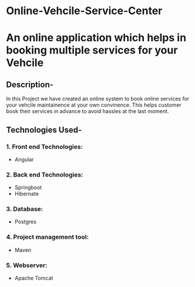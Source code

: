 # Online-Vehcile-Service-Center
# An online application which helps in booking multiple services for your Vehcile

## Description-
   In this Project we have created an online system to book online services for your vehcile maintainence at your own convinence. This helps customer book their services in advance to avoid hassles at the last moment.
   
## Technologies Used-

### 1. Front end Technologies:
  - Angular
  
### 2. Back end Technologies:
  - Springboot
  - Hibernate
  
### 3. Database:
  - Postgres
  
### 4. Project management tool:
  - Maven
  
### 5. Webserver:
  - Apache Tomcat
